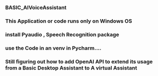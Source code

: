 ### BASIC_AIVoiceAssistant
### This Application or code runs only on Windows OS
### install Pyaudio , Speech Recognition package
### use the Code in an venv in Pycharm....
### Still figuring out how to add OpenAI API to extend its usage from a Basic Desktop Assistant to A virtual Assistant
